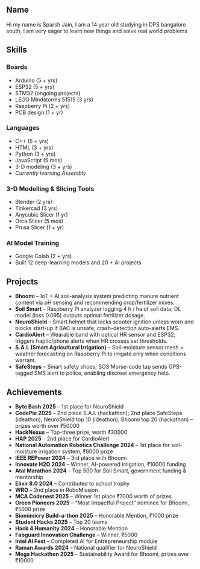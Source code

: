 ## Name  
Hi my name is Sparsh Jain, I am a 14 year old studying in DPS bangalore south, I am very eager to learn new things and solve real world problems

## Skills  

### Boards  
- Arduino (5 + yrs)  
- ESP32 (5 + yrs)  
- STM32 (ongoing projects)  
- LEGO Mindstorms 51515 (3 yrs)  
- Raspberry Pi (2 + yrs)  
- PCB design (1 + yr)  

### Languages  
- C++ (5 + yrs)  
- HTML (3 + yrs)  
- Python (3 + yrs)  
- JavaScript (5 mos)  
- 3-D modeling (3 + yrs)  
- *Currently learning Assembly*  

### 3-D Modelling & Slicing Tools  
- Blender (2 yrs)  
- Tinkercad (3 yrs)  
- Anycubic Slicer (1 yr)  
- Orca Slicer (5 mos)  
- Prusa Slicer (1 + yr)  

### AI Model Training  
- Google Colab (2 + yrs)  
- Built 12 deep-learning models and 20 + AI projects  

## Projects  
- **Bhoomi** – IoT + AI soil-analysis system predicting manure nutrient content via pH sensing and recommending crop/fertilizer mixes.  
- **Soil Smart** – Raspberry Pi analyzer logging 4 h / ha of soil data; DL model (loss 0.095) outputs optimal fertilizer dosage.  
- **NeuroShield** – Smart helmet that locks scooter ignition unless worn and blocks start-up if BAC is unsafe; crash-detection auto-alerts EMS.  
- **CardioAlert** – Wearable band with optical HR sensor and ESP32; triggers haptic/phone alerts when HR crosses set thresholds.  
- **S.A.I. (Smart Agricultural Irrigation)** – Soil-moisture sensor mesh + weather forecasting on Raspberry Pi to irrigate only when conditions warrant.  
- **SafeSteps** – Smart safety shoes; SOS Morse-code tap sends GPS-tagged SMS alert to police, enabling discreet emergency help.  

## Achievements  
- **Byte Bash 2025** – 1st place for NeuroShield  
- **CodePie 2025** – 2nd place S.A.I. (hackathon); 2nd place SafeSteps (ideathon); NeuroShield top 10 (ideathon); Bhoomi top 20 (hackathon) – prizes worth over ₹50000  
- **HackNexus** – Top-three prize, worth ₹30000  
- **HAP 2025** – 2nd place for CardioAlert  
- **National Automation Robotics Challenge 2024** – 1st place for soil-moisture irrigation system, ₹8000 prize  
- **IEEE REPower 2024** – 3rd place with Bhoomi  
- **Innovate H2O 2024** – Winner, AI-powered irrigation, ₹10000 funding  
- **Atal Marathon 2024** – Top 500 for Soil Smart, government funding & mentorship  
- **Elixir 8.0 2024** – Contributed to school trophy  
- **WRO** – 2nd place in RoboMission  
- **MCA Codenest 2025** – Winner 1st place ₹7000 worth of prizes
- **Green Pioneers 2025** – “Most Impactful Project” nominee for Bhoomi, ₹5000 prize  
- **Biomimicry Build-a-thon 2025** – Honorable Mention, ₹1000 prize  
- **Student Hacks 2025** – Top 20 teams  
- **Hack 4 Humanity 2024** – Honorable Mention  
- **Fabguard Innovation Challenge** – Winner, ₹5000 
- **Intel AI Fest** – Completed AI for Entrepreneurship module  
- **Raman Awards 2024** – National qualifier for NeuroShield  
- **Mega Hackathon 2025** – Sustainability Award for Bhoomi, prizes over ₹10000 
